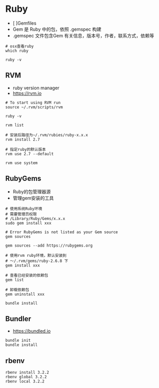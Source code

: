 # Ruby

- [ ]Gemfiles
- Gem 是 Ruby 中的包，依照 .gemspec 构建
- .gemspec 文件包含Gem 有关信息，版本号，作者，联系方式，依赖等

```shell
# osx查看ruby
which ruby

ruby -v
```

## RVM

- ruby version manager
- https://rvm.io

```shell
# To start using RVM run
source ~/.rvm/scripts/rvm

ruby -v

rvm list

# 安装后路径为~/.rvm/rubies/ruby-x.x.x
rvm install 2.7

# 指定ruby的默认版本
rvm use 2.7 --default

rvm use system
```

## RubyGems

- Ruby的包管理器源
- 管理gem安装的工具

```shell
# 使用系统Ruby环境
# 需要管理员权限
# /Library/Ruby/Gems/x.x.x
sudo gem install xxx

# Error RubyGems is not listed as your Gem source
gem sources

gem sources --add https://rubygems.org

# 使用rvm ruby环境，默认安装到
# ～/.rvm/gems/ruby-2.6.8 下
gem install xxx

# 查看已经安装的依赖包
gem list

# 卸载依赖包
gem uninstall xxx

bundle install
```

## Bundler

- https://bundled.io

```shell
bundle init
bundle install
```

## rbenv

```shell
rbenv install 3.2.2
rbenv global 3.2.2
rbenv local 3.2.2
```
